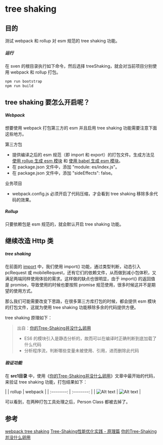 # tree shaking

## 目的
测试 webpack 和 rollup 对 esm 规范的 tree shaking 功能。

##### 运行
在 sven 的根目录执行如下命令，然后选择 treeShaking，就会对当前项目分别使用 webpack 和 rollup 打包。
```javascript
npm run bootstrap
npm run build
```

## tree shaking 要怎么开启呢？

##### Webpack
想要使用 webpack 打包第三方的 esm 并且启用 tree shaking 功能需要注意下面这些地方。

第三方包
- 提供编译之后的 esm 规范（即 import 和 export）的打包文件。生成方法见 [使用 rollup 生成 esm 模块](https://github.com/104gogo/sven/tree/master/packages/esm2) 和 [使用 babel 生成 esm 模块](https://github.com/104gogo/sven/tree/master/packages/esm3)。
- 在 package.json 文件中，添加 "module: es/index.js"。
- 在 package.json 文件中，添加 "sideEffects": false。

业务项目
- webpack.config.js 必须开启了代码压缩，才会看到 tree shaking 移除多余代码的效果。

##### Rollup
只要依赖包是 esm 规范的，就会默认开启 tree shaking 功能。

## 继续改造 Http 类

##### tree shaking
在前面的 [import](https://github.com/104gogo/sven/tree/master/packages/import) 中，我们使用 import() 功能，通过类型判断，动态引入 pcRequest 或 mobileRequest，还有它们的依赖文件，从而做到减小包体积，又满足两端同样使用体验的需求。这样做的缺点也很明显，由于 import() 的返回值是 promise，导致使用的时候也要按照 promise 规范使用，很多时候这并不是期望的使用方式。

那么我们可能需要改变下思路，在很多第三方库打包的时候，都会提供 esm 模块的打包文件，这就为使用 tree shaking 功能移除多余的代码提供方便。

tree shaking 原理如下：
> 出自：[你的Tree-Shaking并没什么卵用](https://juejin.im/post/5a5652d8f265da3e497ff3de)
> - ES6 的模块引入是静态分析的，故而可以在编译时正确判断到底加载了什么代码
> - 分析程序流，判断哪些变量未被使用、引用，进而删除此代码

##### 验证功能
在 **src1目录** 中，使用《[你的Tree-Shaking并没什么卵用](https://juejin.im/post/5a5652d8f265da3e497ff3de)》文章中最开始的代码，来验证 tree shaking 功能，打包结果如下：

|       | rollup | webpack |
| :--------: | :--------: |
| ![Alt text](./1554040027060.png) |  ![Alt text](./1554040160591.png)  |

可以看到，在两种打包工具处理之后，Person Class 都被去掉了。

## 参考
[webpack tree shaking](https://webpack.docschina.org/guides/tree-shaking/)
[Tree-Shaking性能优化实践 - 原理篇](https://zhuanlan.zhihu.com/p/32554436)
[你的Tree-Shaking并没什么卵用](https://juejin.im/post/5a5652d8f265da3e497ff3de)
